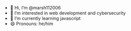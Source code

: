- 👋 Hi, I’m @marsh112006
- 👀 I’m interested in web development and cybersecurity
- 🌱 I’m currently learning javascript
- 😄 Pronouns: he/him

<!---
marsh112006/marsh112006 is a ✨ special ✨ repository because its `README.md` (this file) appears on your GitHub profile.
You can click the Preview link to take a look at your changes.
--->
